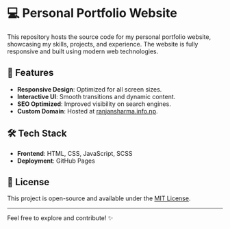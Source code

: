 # 💻 Personal Portfolio Website

This repository hosts the source code for my personal portfolio website, showcasing my skills, projects, and experience. The website is fully responsive and built using modern web technologies.

## 🌟 Features

- **Responsive Design**: Optimized for all screen sizes.
- **Interactive UI**: Smooth transitions and dynamic content.
- **SEO Optimized**: Improved visibility on search engines.
- **Custom Domain**: Hosted at [ranjansharma.info.np](https://ranjansharma.info.np/).

## 🛠️ Tech Stack

- **Frontend**: HTML, CSS, JavaScript, SCSS
- **Deployment**: GitHub Pages


## 📄 License

This project is open-source and available under the [MIT License](LICENSE).

---

Feel free to explore and contribute! ✨
